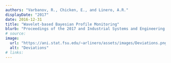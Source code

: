 ```yaml
---
authors: "Varbanov, R., Chicken, E., and Linero, A.R."
displayDate: "2017"
date: 2016-12-31
title: "Wavelet-based Bayesian Profile Monitoring"
blurb: "Proceedings of the 2017 and Industrial Systems and Engineering Research Conference. To appear."
# source:
image:
  url: "https://ani.stat.fsu.edu/~arlinero/assets/images/Deviations.png"
  alt: "Deviations"
# links:
---
```


